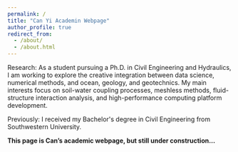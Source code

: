 ```yaml
---
permalink: /
title: "Can Yi Academin Webpage"
author_profile: true
redirect_from: 
  - /about/
  - /about.html
---
```


Research: As a student pursuing a Ph.D. in Civil Engineering and Hydraulics, I am working to explore the creative integration between data science, numerical methods, and ocean, geology, and geotechnics. My main interests focus on soil-water coupling processes, meshless methods, fluid-structure interaction analysis, and high-performance computing platform development.

Previously: I received my Bachelor's degree in Civil Engineering from Southwestern University.

**This page is Can’s academic webpage, but still under construction…**
